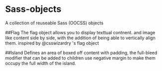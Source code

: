 # Sass-objects
A collection of reuseable Sass (OOCSS) objects

##Flag
The flag object allows you to display texttual contnent. and image like content side by side, with the 
addition of being able to vertically align them.  inspired by @csswizardry 's flag object


##Island
Defines an area of boxed off content with padding, the full-bleed modifier that can be added to 
children use negative margin to make them occupy the full width of the island.
